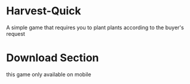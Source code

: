 # Harvest-Quick
A simple game that requires you to plant plants according to the buyer's request

# Download Section
this game only available on mobile
